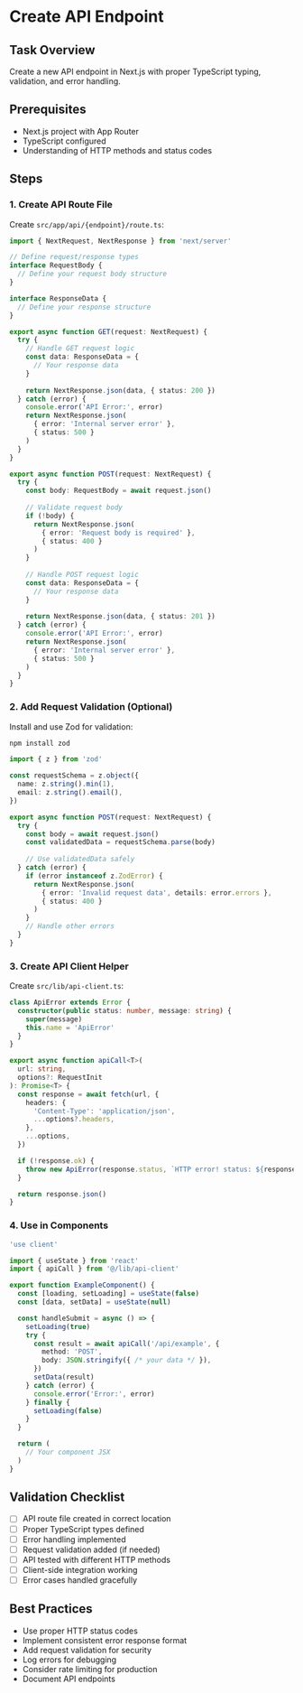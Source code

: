# Create API Endpoint

## Task Overview
Create a new API endpoint in Next.js with proper TypeScript typing, validation, and error handling.

## Prerequisites
- Next.js project with App Router
- TypeScript configured
- Understanding of HTTP methods and status codes

## Steps

### 1. Create API Route File
Create `src/app/api/{endpoint}/route.ts`:
```typescript
import { NextRequest, NextResponse } from 'next/server'

// Define request/response types
interface RequestBody {
  // Define your request body structure
}

interface ResponseData {
  // Define your response structure
}

export async function GET(request: NextRequest) {
  try {
    // Handle GET request logic
    const data: ResponseData = {
      // Your response data
    }
    
    return NextResponse.json(data, { status: 200 })
  } catch (error) {
    console.error('API Error:', error)
    return NextResponse.json(
      { error: 'Internal server error' },
      { status: 500 }
    )
  }
}

export async function POST(request: NextRequest) {
  try {
    const body: RequestBody = await request.json()
    
    // Validate request body
    if (!body) {
      return NextResponse.json(
        { error: 'Request body is required' },
        { status: 400 }
      )
    }
    
    // Handle POST request logic
    const data: ResponseData = {
      // Your response data
    }
    
    return NextResponse.json(data, { status: 201 })
  } catch (error) {
    console.error('API Error:', error)
    return NextResponse.json(
      { error: 'Internal server error' },
      { status: 500 }
    )
  }
}
```

### 2. Add Request Validation (Optional)
Install and use Zod for validation:
```bash
npm install zod
```

```typescript
import { z } from 'zod'

const requestSchema = z.object({
  name: z.string().min(1),
  email: z.string().email(),
})

export async function POST(request: NextRequest) {
  try {
    const body = await request.json()
    const validatedData = requestSchema.parse(body)
    
    // Use validatedData safely
  } catch (error) {
    if (error instanceof z.ZodError) {
      return NextResponse.json(
        { error: 'Invalid request data', details: error.errors },
        { status: 400 }
      )
    }
    // Handle other errors
  }
}
```

### 3. Create API Client Helper
Create `src/lib/api-client.ts`:
```typescript
class ApiError extends Error {
  constructor(public status: number, message: string) {
    super(message)
    this.name = 'ApiError'
  }
}

export async function apiCall<T>(
  url: string,
  options?: RequestInit
): Promise<T> {
  const response = await fetch(url, {
    headers: {
      'Content-Type': 'application/json',
      ...options?.headers,
    },
    ...options,
  })

  if (!response.ok) {
    throw new ApiError(response.status, `HTTP error! status: ${response.status}`)
  }

  return response.json()
}
```

### 4. Use in Components
```typescript
'use client'

import { useState } from 'react'
import { apiCall } from '@/lib/api-client'

export function ExampleComponent() {
  const [loading, setLoading] = useState(false)
  const [data, setData] = useState(null)

  const handleSubmit = async () => {
    setLoading(true)
    try {
      const result = await apiCall('/api/example', {
        method: 'POST',
        body: JSON.stringify({ /* your data */ }),
      })
      setData(result)
    } catch (error) {
      console.error('Error:', error)
    } finally {
      setLoading(false)
    }
  }

  return (
    // Your component JSX
  )
}
```

## Validation Checklist
- [ ] API route file created in correct location
- [ ] Proper TypeScript types defined
- [ ] Error handling implemented
- [ ] Request validation added (if needed)
- [ ] API tested with different HTTP methods
- [ ] Client-side integration working
- [ ] Error cases handled gracefully

## Best Practices
- Use proper HTTP status codes
- Implement consistent error response format
- Add request validation for security
- Log errors for debugging
- Consider rate limiting for production
- Document API endpoints